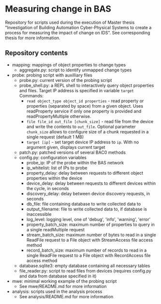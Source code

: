 # Measuring change in BAS
Repository for scripts used during the execution of Master thesis "Investigation of Building Automation Cyber-Physical Systems to create a process for measuring the impact of change on IDS". See corresponding thesis for more information.

## Repository contents
* mapping: mappings of object properties to change types
  * aggregate.py: script to identify unmapped change types
* probe: probing script with auxilliary files
  * probe.py: current version of the probing script
  * probe_shell.py: a REPL shell to interactively query object properties and files. Target IP address is specified in variable `target`
    Commands:
    * `read object_type object_id properties` - read property or properties (separated by space) from a given object. Uses readProperty service if only one property is provided and readPropertyMultiple otherwise.
    * `file file_id out_file [chunk_size]` - read file from the device and write the contents to `out_file`. Optional parameter `chunk_size` allows to configure size of a chunk requested in a single request (default 1 MB)
    * `target [ip]` - set target device IP address to `ip`. With no argument given, displays current target
  * patch.py: patched versions of several BAC0 methods
  * config.py: configuration variables
    * probe_ip: IP of the probe within the BAS network
    * ip_whitelist: list of IPs to probe
    * property_delay: delay between requests to different object properties within the device
    * device_delay: delay between requests to different devices within the cycle, in seconds
    * discovery_delay: delay between device discovery requests, in seconds
    * db_file: file containing database to write collected data to
    * output_filename: file to write collected data to, if database is inaccessible
    * log_level: logging level, one of 'debug', 'info', 'warning', 'error'
    * property_batch_size: maximum number of properties to query in a single readMultiple request
    * stream_batch_size: maximum number of bytes to read in a single ReadFile request to a File object with StreamAccess file access method
    * record_batch_size: maximum number of records to read in a single ReadFile request to a File object with RecordAccess file access method
  * database.sqlite3: empty database containing all necessary tables
  * file_reader.py: script to read files from devices (requires config.py and data from database specified in it)
* mwe: minimal working example of the probing script
  * See mwe/README.md for more information
* analysis: scripts used in the analysis process
  * See analysis/README.md for more information